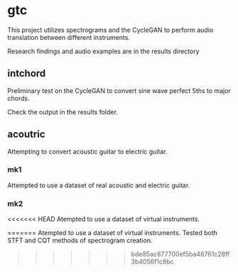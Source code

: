 # gtc



This project utilizes spectrograms and the CycleGAN to perform audio translation between different instruments.

Research findings and audio examples are in the results directory

## intchord

Preliminary test on the CycleGAN to convert sine wave perfect 5ths to major chords.

Check the output in the results folder.



## acoutric

Attempting to convert acoustic guitar to electric guitar.


### mk1
Attempted to use a dataset of real acoustic and electric guitar.


### mk2
<<<<<<< HEAD
Atempted to use a dataset of virtual instruments.

=======
Atempted to use a dataset of virtual instruments. Tested both STFT and CQT methods of spectrogram creation.
>>>>>>> bde85ac877700ef5ba48761c28ff3b4056f1c9bc
